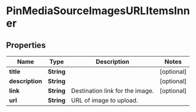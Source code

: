 

# PinMediaSourceImagesURLItemsInner


## Properties

Name | Type | Description | Notes
------------ | ------------- | ------------- | -------------
**title** | **String** |  |  [optional]
**description** | **String** |  |  [optional]
**link** | **String** | Destination link for the image. |  [optional]
**url** | **String** | URL of image to upload. | 



